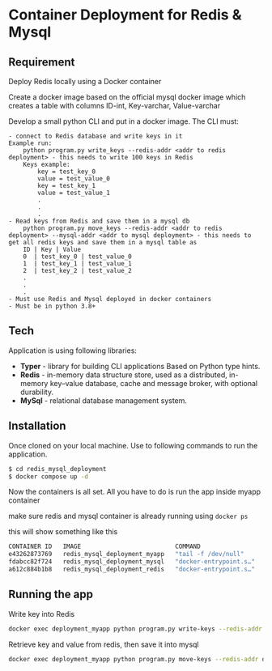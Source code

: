 # Container Deployment for Redis & Mysql

## Requirement
Deploy Redis locally using a Docker container

Create a docker image based on the official mysql docker image which creates a table with columns ID-int, Key-varchar, Value-varchar

Develop a small python CLI and put in a docker image. The CLI must:

    - connect to Redis database and write keys in it
    Example run:
        python program.py write_keys --redis-addr <addr to redis deployment> - this needs to write 100 keys in Redis
        Keys example:
            key = test_key_0
            value = test_value_0
            key = test_key_1
            value = test_value_1
            .
            .
            .
    - Read keys from Redis and save them in a mysql db
        python program.py move_keys --redis-addr <addr to redis deployment> --mysql-addr <addr to mysql deployment> - this needs to get all redis keys and save them in a mysql table as
        ID | Key | Value
        0  | test_key_0 | test_value_0
        1  | test_key_1 | test_value_1
        2  | test_key_2 | test_value_2
        .
        .
        .
    - Must use Redis and Mysql deployed in docker containers
    - Must be in python 3.8+

## Tech

Application is using following libraries:

* **Typer** - library for building CLI applications Based on Python type hints.
* **Redis** - in-memory data structure store, used as a distributed, in-memory key–value database, cache and message broker, with optional durability. 
* **MySql** - relational database management system. 

## Installation
Once cloned on your local machine. Use to following commands to run the application.
```sh
$ cd redis_mysql_deployment
$ docker compose up -d
```
Now the containers is all set. All you have to do is run the app inside myapp container

make sure redis and mysql container is already running using `docker ps`

this will show something like this
```sh
CONTAINER ID   IMAGE                          COMMAND                  CREATED         STATUS         PORTS                                                  NAMES
e43262873769   redis_mysql_deployment_myapp   "tail -f /dev/null"      2 minutes ago   Up 2 minutes                                                          deployment_myapp
fdabcc82f724   redis_mysql_deployment_mysql   "docker-entrypoint.s…"   2 minutes ago   Up 2 minutes   0.0.0.0:3306->3306/tcp, :::3306->3306/tcp, 33060/tcp   deployment_mysql
a612c884b1b8   redis_mysql_deployment_redis   "docker-entrypoint.s…"   2 minutes ago   Up 2 minutes   0.0.0.0:6379->6379/tcp, :::6379->6379/tcp              deployment_redis             deployment_redis
```

## Running the app

Write key into Redis
```sh
docker exec deployment_myapp python program.py write-keys --redis-addr deployment_redis:6379
```

Retrieve key and value from redis, then save it into mysql
```sh
docker exec deployment_myapp python program.py move-keys --redis-addr deployment_redis:6379 --mysql-addr deployment_mysql
```